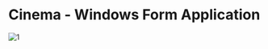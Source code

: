 # Cinema - Windows Form Application

![1](https://user-images.githubusercontent.com/25200958/37328069-323f41a8-26b2-11e8-853c-e7d5d3e1b763.jpg)